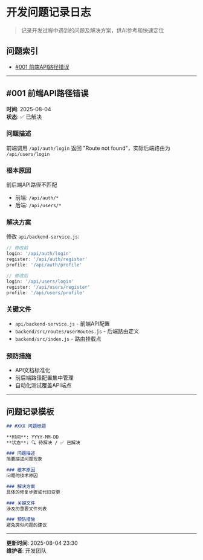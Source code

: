 # 开发问题记录日志

> 记录开发过程中遇到的问题及解决方案，供AI参考和快速定位

## 问题索引

- [#001 前端API路径错误](#001-前端api路径错误)

---

## #001 前端API路径错误

**时间**: 2025-08-04  
**状态**: ✅ 已解决  

### 问题描述
前端调用 `/api/auth/login` 返回 "Route not found"，实际后端路由为 `/api/users/login`

### 根本原因
前后端API路径不匹配
- 前端: `/api/auth/*`
- 后端: `/api/users/*`

### 解决方案
修改 `api/backend-service.js`:
```javascript
// 修改前
login: '/api/auth/login'
register: '/api/auth/register'
profile: '/api/auth/profile'

// 修改后
login: '/api/users/login'
register: '/api/users/register'
profile: '/api/users/profile'
```

### 关键文件
- `api/backend-service.js` - 前端API配置
- `backend/src/routes/userRoutes.js` - 后端路由定义
- `backend/src/index.js` - 路由挂载点

### 预防措施
- API文档标准化
- 前后端路径配置集中管理
- 自动化测试覆盖API端点

---

## 问题记录模板

```markdown
## #XXX 问题标题

**时间**: YYYY-MM-DD  
**状态**: 🔍 待解决 / ✅ 已解决  

### 问题描述
简要描述问题现象

### 根本原因
问题的技术原因

### 解决方案
具体的修复步骤或代码变更

### 关键文件
涉及的重要文件列表

### 预防措施
避免类似问题的建议
```

---

**更新时间**: 2025-08-04 23:30  
**维护者**: 开发团队